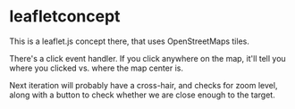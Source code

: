 # leafletconcept

This is a leaflet.js concept there, that uses OpenStreetMaps tiles. 

There's a click event handler. If you click anywhere on the map, it'll tell you where you clicked vs. where the map center is. 

Next iteration will probably have a cross-hair, and checks for zoom level, along with a button to check whether we are close enough to the target. 